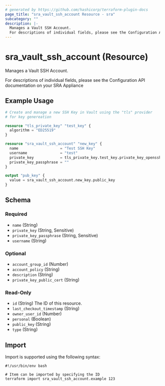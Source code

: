 ```yaml
---
# generated by https://github.com/hashicorp/terraform-plugin-docs
page_title: "sra_vault_ssh_account Resource - sra"
subcategory: ""
description: |-
  Manages a Vault SSH Account.
  For descriptions of individual fields, please see the Configuration API documentation on your SRA Appliance
---
```


# sra_vault_ssh_account (Resource)

Manages a Vault SSH Account.

For descriptions of individual fields, please see the Configuration API documentation on your SRA Appliance

## Example Usage

```terraform
# Create and manage a new SSH Key in Vault using the "tls" provider
# for key genereation

resource "tls_private_key" "test_key" {
  algorithm = "ED25519"
}

resource "sra_vault_ssh_account" "new_key" {
  name                   = "Test SSH Key"
  username               = "test"
  private_key            = tls_private_key.test_key.private_key_openssh
  private_key_passphrase = ""
}

output "pub_key" {
  value = sra_vault_ssh_account.new_key.public_key
}
```

<!-- schema generated by tfplugindocs -->
## Schema

### Required

- `name` (String)
- `private_key` (String, Sensitive)
- `private_key_passphrase` (String, Sensitive)
- `username` (String)

### Optional

- `account_group_id` (Number)
- `account_policy` (String)
- `description` (String)
- `private_key_public_cert` (String)

### Read-Only

- `id` (String) The ID of this resource.
- `last_checkout_timestamp` (String)
- `owner_user_id` (Number)
- `personal` (Boolean)
- `public_key` (String)
- `type` (String)

## Import

Import is supported using the following syntax:

```shell
#!/usr/bin/env bash

# Item can be imported by specifying the ID
terraform import sra_vault_ssh_account.example 123
```
